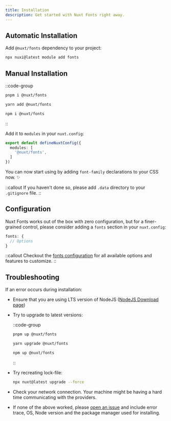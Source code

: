 ```yaml
---
title: Installation
description: Get started with Nuxt Fonts right away.
---
```


## Automatic Installation
Add `@nuxt/fonts` dependency to your project:
```bash
npx nuxi@latest module add fonts
```

## Manual Installation
::code-group
  ```bash [pnpm]
  pnpm i @nuxt/fonts
  ```
  ```bash [yarn]
  yarn add @nuxt/fonts
  ````
  ```bash [npm]
  npm i @nuxt/fonts
  ```
::

Add it to `modules` in your `nuxt.config`:

```ts [nuxt.config.ts]
export default defineNuxtConfig({
  modules: [
    '@nuxt/fonts',
  ]
})
```

You can now start using by adding `font-family` declarations to your CSS now. ✨

::callout
If you haven't done so, please add `.data` directory to your `.gitignore` file.
::

## Configuration

Nuxt Fonts works out of the box with zero configuration, but for a finer-grained control, please consider adding a `fonts` section in your `nuxt.config`:

```ts [nuxt.config.ts]
fonts: {
  // Options
}
```

::callout
Checkout the [fonts configuration](/get-started/configuration) for all available options and features to customize.
::

## Troubleshooting

If an error occurs during installation:

- Ensure that you are using LTS version of NodeJS ([NodeJS Download page](https://nodejs.org/en/download/))

- Try to upgrade to latest versions:

  ::code-group
    ```bash [pnpm]
    pnpm up @nuxt/fonts
    ```

    ```bash [yarn]
    yarn upgrade @nuxt/fonts
    ```

    ```bash [npm]
    npm up @nuxt/fonts
    ```
  ::

- Try recreating lock-file:

  ```bash
  npx nuxt@latest upgrade --force
  ```

- Check your network connection. Your machine might be having a hard time communicating with the providers.

- If none of the above worked, please [open an issue](https://github.com/nuxt/image/issues) and include error trace, OS, Node version and the package manager used for installing.
